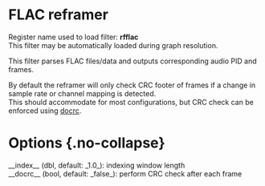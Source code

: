 <!-- automatically generated - do not edit, patch gpac/applications/gpac/gpac.c -->

# FLAC reframer  
  
Register name used to load filter: __rfflac__  
This filter may be automatically loaded during graph resolution.  
  
This filter parses FLAC files/data and outputs corresponding audio PID and frames.  
  
By default the reframer will only check CRC footer of frames if a change in sample rate or channel mapping is detected.  
This should accommodate for most configurations, but CRC check can be enforced using [docrc](#docrc).  
  

# Options  {.no-collapse}  
  
<div markdown class="option">  
<a id="index" data-level="basic">__index__</a> (dbl, default: _1.0_): indexing window length  
</div>  
<div markdown class="option">  
<a id="docrc" data-level="basic">__docrc__</a> (bool, default: _false_): perform CRC check after each frame  
</div>  
  
